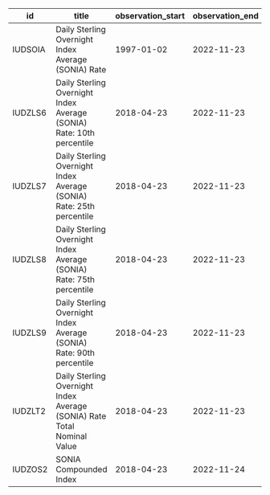 | id      | title                                                                   | observation_start   | observation_end   |
|---------|-------------------------------------------------------------------------|---------------------|-------------------|
| IUDSOIA | Daily Sterling Overnight Index Average (SONIA) Rate                     | 1997-01-02          | 2022-11-23        |
| IUDZLS6 | Daily Sterling Overnight Index Average (SONIA) Rate: 10th percentile    | 2018-04-23          | 2022-11-23        |
| IUDZLS7 | Daily Sterling Overnight Index Average (SONIA) Rate: 25th percentile    | 2018-04-23          | 2022-11-23        |
| IUDZLS8 | Daily Sterling Overnight Index Average (SONIA) Rate: 75th percentile    | 2018-04-23          | 2022-11-23        |
| IUDZLS9 | Daily Sterling Overnight Index Average (SONIA) Rate: 90th percentile    | 2018-04-23          | 2022-11-23        |
| IUDZLT2 | Daily Sterling Overnight Index Average (SONIA) Rate Total Nominal Value | 2018-04-23          | 2022-11-23        |
| IUDZOS2 | SONIA Compounded Index                                                  | 2018-04-23          | 2022-11-24        |